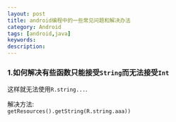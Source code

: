 ```yaml
---
layout: post
title: android编程中的一些常见问题和解决办法
category: Android
tags: [android,java]
keywords:
description:
---
```


### 1.如何解决有些函数只能接受`String`而无法接受`Int`

这样就无法使用`R.string...`.

解决方法:<br>
`getResources().getString(R.string.aaa))`
